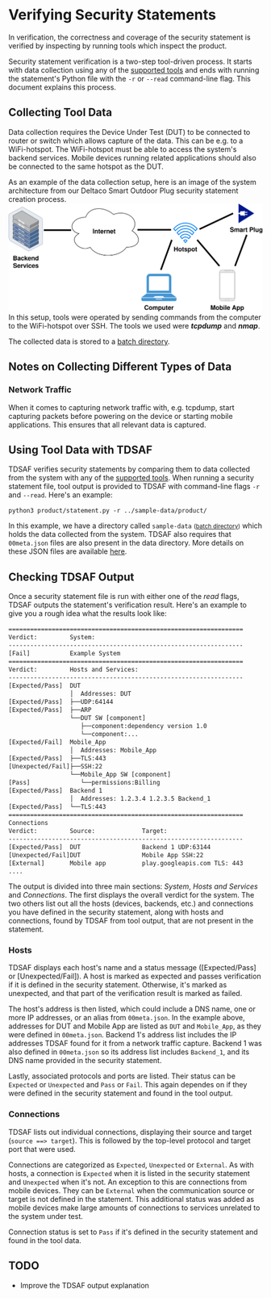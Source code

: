 # Verifying Security Statements

In verification, the correctness and coverage of the security statement is verified by inspecting by running tools which inspect the product.

Security statement verification is a two-step tool-driven process. It starts with data collection using any of the [supported tools](Tools.md#list-of-supported-tools) and ends with running the statement's Python file with the `-r` or `--read` command-line flag. This document explains this process.

## Collecting Tool Data

Data collection requires the Device Under Test (DUT) to be connected to router or switch which allows capture of the data. This can be e.g. to a WiFi-hotspot. The WiFi-hotspot must be able to access the system's backend services. Mobile devices running related applications should also be connected to the same hotspot as the DUT.

As an example of the data collection setup, here is an image of the system architecture from our Deltaco Smart Outdoor Plug security statement creation process.
![Data collection system architecture image](img/deltaco-smart-plug.png)
In this setup, tools were operated by sending commands from the computer to the WiFi-hotspot over SSH. The tools we used were **_tcpdump_** and **_nmap_**.

The collected data is stored to a [batch directory](Tools.md#batch-files-and-directories).

## Notes on Collecting Different Types of Data
### Network Traffic
When it comes to capturing network traffic with, e.g. tcpdump, start capturing packets before powering on the device or starting mobile applications. This ensures that all relevant data is captured.

## Using Tool Data with TDSAF
TDSAF verifies security statements by comparing them to data collected from the system with any of the [supported tools](Tools.md#list-of-supported-tools). When running a security statement file, tool output is provided to TDSAF with command-line flags `-r` and `--read`. Here's an example:
```shell
python3 product/statement.py -r ../sample-data/product/
```
In this example, we have a directory called `sample-data` <small>([batch directory](Tools.md#batch-files-and-directories))</small> which holds the data collected from the system. TDSAF also requires that `00meta.json` files are also present in the data directory. More details on these JSON files are available [here](Tools.md#batch-files-and-directories).

## Checking TDSAF Output
Once a security statement file is run with either one of the _read_ flags, TDSAF outputs the statement's verification result. Here's an example to give you a rough idea what the results look like:
```
=================================================================
Verdict:         System:
-----------------------------------------------------------------
[Fail]           Example System
=================================================================
Verdict:         Hosts and Services:
-----------------------------------------------------------------
[Expected/Pass]  DUT
                 │  Addresses: DUT
[Expected/Pass]  ├──UDP:64144
[Expected/Pass]  ├──ARP
                 └──DUT SW [component]
                    ├──component:dependency version 1.0
                    └──component:...
[Expected/Fail]  Mobile_App
                 │  Addresses: Mobile_App
[Expected/Pass]  ├──TLS:443
[Unexpected/Fail]├──SSH:22
                 └──Mobile_App SW [component]
[Pass]              └──permissions:Billing
[Expected/Pass]  Backend 1
                 │  Addresses: 1.2.3.4 1.2.3.5 Backend_1
[Expected/Pass]  └──TLS:443
=================================================================
Connections
Verdict:         Source:             Target:
-----------------------------------------------------------------
[Expected/Pass]  DUT                 Backend 1 UDP:63144
[Unexpected/Fail]DUT                 Mobile App SSH:22
[External]       Mobile app          play.googleapis.com TLS: 443
....
```
The output is divided into three main sections: _System_, _Hosts and Services_ and _Connections_. The first displays the overall verdict for the system. The two others list out all the hosts (devices, backends, etc.) and connections you have defined in the security statement, along with hosts and connections, found by TDSAF from tool output, that are not present in the statement.

### Hosts
TDSAF displays each host's name and a status message ([Expected/Pass] or [Unexpected/Fail]). A host is marked as expected and passes verification if it is defined in the security statement. Otherwise, it's marked as unexpected, and that part of the verification result is marked as failed.

The host's address is then listed, which could include a DNS name, one or more IP addresses, or an alias from `00meta.json`. In the example above, addresses for DUT and Mobile App are listed as `DUT` and `Mobile_App`, as they were defined in `00meta.json`. Backend 1's address list includes the IP addresses TDSAF found for it from a network traffic capture. Backend 1 was also defined in `00meta.json` so its address list includes `Backend_1`, and its DNS name provided in the security statement.

Lastly, associated protocols and ports are listed. Their status can be `Expected` or `Unexpected` and `Pass` or `Fail`. This again dependes on if they were defined in the security statement and found in the tool output.

### Connections
TDSAF lists out individual connections, displaying their source and target (`source ==> target`). This is followed by the top-level protocol and target port that were used.

Connections are categorized as `Expected`, `Unexpected` or `External`. As with hosts, a connection is `Expected` when it is listed in the security statement and `Unexpected` when it's not. An exception to this are connections from mobile devices. They can be `External` when the communication source or target is not defined in the statement. This additional status was added as mobile devices make large amounts of connections to services unrelated to the system under test.

Connection status is set to `Pass` if it's defined in the security statement and found in the tool data.


## TODO
- Improve the TDSAF output explanation